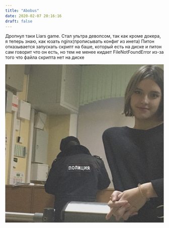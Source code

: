 ```yaml
---
title: "Abobus"
date: 2020-02-07 20:16:16
draft: false
---
```


Дропнул таки Liars game.
Стал ультра девопсом, так как кроме докера, я теперь знаю, как юзать nginx(прописывать конфиг из инета)
Питон отказывается запускать скрипт на баше, который есть на диске и питон сам говорит что он есть, но тем не менее кидает FileNotFoundError из-за того что файла скрипта нет на диске

![](/img/vk/7EFqGH9wnvk.jpg)
